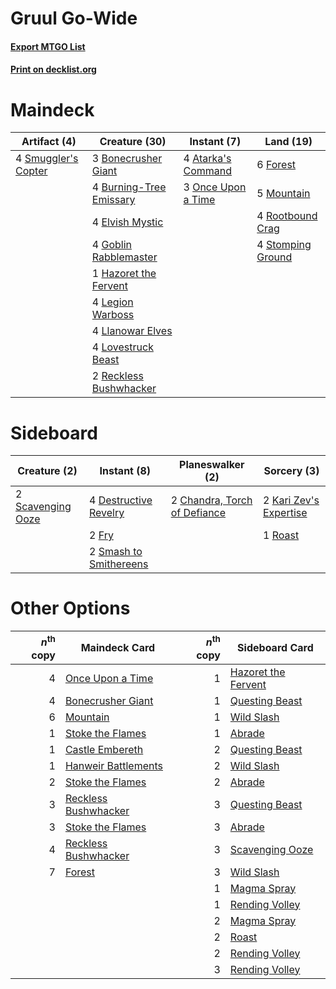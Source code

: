 # Gruul Go-Wide

#### [Export MTGO List](../collection/Gruul%20Go-Wide/Gruul%20Go-Wide.txt)
#### [Print on decklist.org](http://decklist.org/?deckmain=4%09Atarka's%20Command%0A3%09Bonecrusher%20Giant%0A4%09Burning-Tree%20Emissary%0A4%09Elvish%20Mystic%0A6%09Forest%0A4%09Goblin%20Rabblemaster%0A1%09Hazoret%20the%20Fervent%0A4%09Legion%20Warboss%0A4%09Llanowar%20Elves%0A4%09Lovestruck%20Beast%0A5%09Mountain%0A3%09Once%20Upon%20a%20Time%0A2%09Reckless%20Bushwhacker%0A4%09Rootbound%20Crag%0A4%09Smuggler's%20Copter%0A4%09Stomping%20Ground&deckside=2%09Chandra,%20Torch%20of%20Defiance%0A4%09Destructive%20Revelry%0A2%09Fry%0A2%09Kari%20Zev's%20Expertise%0A1%09Roast%0A2%09Scavenging%20Ooze%0A2%09Smash%20to%20Smithereens)
# Maindeck

|                                         Artifact (4)                                         |                                          Creature (30)                                           |                                         Instant (7)                                         |                                         Land (19)                                          |
|----------------------------------------------------------------------------------------------|--------------------------------------------------------------------------------------------------|---------------------------------------------------------------------------------------------|--------------------------------------------------------------------------------------------|
|4 [Smuggler's Copter](http://gatherer.wizards.com/Pages/Card/Details.aspx?multiverseid=417808)|3 [Bonecrusher Giant](http://gatherer.wizards.com/Pages/Card/Details.aspx?multiverseid=473077)    |4 [Atarka's Command](http://gatherer.wizards.com/Pages/Card/Details.aspx?multiverseid=394502)|6 [Forest](http://gatherer.wizards.com/Pages/Card/Details.aspx?multiverseid=439860)         |
|                                                                                              |4 [Burning-Tree Emissary](http://gatherer.wizards.com/Pages/Card/Details.aspx?multiverseid=426627)|3 [Once Upon a Time](http://gatherer.wizards.com/Pages/Card/Details.aspx?multiverseid=473131)|5 [Mountain](http://gatherer.wizards.com/Pages/Card/Details.aspx?multiverseid=439859)       |
|                                                                                              |4 [Elvish Mystic](http://gatherer.wizards.com/Pages/Card/Details.aspx?multiverseid=389499)        |                                                                                             |4 [Rootbound Crag](http://gatherer.wizards.com/Pages/Card/Details.aspx?multiverseid=420934) |
|                                                                                              |4 [Goblin Rabblemaster](http://gatherer.wizards.com/Pages/Card/Details.aspx?multiverseid=438486)  |                                                                                             |4 [Stomping Ground](http://gatherer.wizards.com/Pages/Card/Details.aspx?multiverseid=405110)|
|                                                                                              |1 [Hazoret the Fervent](http://gatherer.wizards.com/Pages/Card/Details.aspx?multiverseid=426838)  |                                                                                             |                                                                                            |
|                                                                                              |4 [Legion Warboss](http://gatherer.wizards.com/Pages/Card/Details.aspx?multiverseid=452859)       |                                                                                             |                                                                                            |
|                                                                                              |4 [Llanowar Elves](http://gatherer.wizards.com/Pages/Card/Details.aspx?multiverseid=129626)       |                                                                                             |                                                                                            |
|                                                                                              |4 [Lovestruck Beast](http://gatherer.wizards.com/Pages/Card/Details.aspx?multiverseid=473127)     |                                                                                             |                                                                                            |
|                                                                                              |2 [Reckless Bushwhacker](http://gatherer.wizards.com/Pages/Card/Details.aspx?multiverseid=407626) |                                                                                             |                                                                                            |


# Sideboard

|                                        Creature (2)                                        |                                           Instant (8)                                           |                                           Planeswalker (2)                                            |                                           Sorcery (3)                                           |
|--------------------------------------------------------------------------------------------|-------------------------------------------------------------------------------------------------|-------------------------------------------------------------------------------------------------------|-------------------------------------------------------------------------------------------------|
|2 [Scavenging Ooze](http://gatherer.wizards.com/Pages/Card/Details.aspx?multiverseid=420783)|4 [Destructive Revelry](http://gatherer.wizards.com/Pages/Card/Details.aspx?multiverseid=373351) |2 [Chandra, Torch of Defiance](http://gatherer.wizards.com/Pages/Card/Details.aspx?multiverseid=417683)|2 [Kari Zev's Expertise](http://gatherer.wizards.com/Pages/Card/Details.aspx?multiverseid=423755)|
|                                                                                            |2 [Fry](http://gatherer.wizards.com/Pages/Card/Details.aspx?multiverseid=466894)                 |                                                                                                       |1 [Roast](http://gatherer.wizards.com/Pages/Card/Details.aspx?multiverseid=394667)               |
|                                                                                            |2 [Smash to Smithereens](http://gatherer.wizards.com/Pages/Card/Details.aspx?multiverseid=397795)|                                                                                                       |                                                                                                 |


# Other Options

|*n*<sup>th</sup> copy|                                         Maindeck Card                                         |*n*<sup>th</sup> copy|                                        Sideboard Card                                        |
|--------------------:|-----------------------------------------------------------------------------------------------|--------------------:|----------------------------------------------------------------------------------------------|
|                    4|[Once Upon a Time](http://gatherer.wizards.com/Pages/Card/Details.aspx?multiverseid=473131)    |                    1|[Hazoret the Fervent](http://gatherer.wizards.com/Pages/Card/Details.aspx?multiverseid=426838)|
|                    4|[Bonecrusher Giant](http://gatherer.wizards.com/Pages/Card/Details.aspx?multiverseid=473077)   |                    1|[Questing Beast](http://gatherer.wizards.com/Pages/Card/Details.aspx?multiverseid=473133)     |
|                    6|[Mountain](http://gatherer.wizards.com/Pages/Card/Details.aspx?multiverseid=439859)            |                    1|[Wild Slash](http://gatherer.wizards.com/Pages/Card/Details.aspx?multiverseid=391959)         |
|                    1|[Stoke the Flames](http://gatherer.wizards.com/Pages/Card/Details.aspx?multiverseid=383404)    |                    1|[Abrade](http://gatherer.wizards.com/Pages/Card/Details.aspx?multiverseid=430772)             |
|                    1|[Castle Embereth](http://gatherer.wizards.com/Pages/Card/Details.aspx?multiverseid=473201)     |                    2|[Questing Beast](http://gatherer.wizards.com/Pages/Card/Details.aspx?multiverseid=473133)     |
|                    1|[Hanweir Battlements](http://gatherer.wizards.com/Pages/Card/Details.aspx?multiverseid=414511) |                    2|[Wild Slash](http://gatherer.wizards.com/Pages/Card/Details.aspx?multiverseid=391959)         |
|                    2|[Stoke the Flames](http://gatherer.wizards.com/Pages/Card/Details.aspx?multiverseid=383404)    |                    2|[Abrade](http://gatherer.wizards.com/Pages/Card/Details.aspx?multiverseid=430772)             |
|                    3|[Reckless Bushwhacker](http://gatherer.wizards.com/Pages/Card/Details.aspx?multiverseid=407626)|                    3|[Questing Beast](http://gatherer.wizards.com/Pages/Card/Details.aspx?multiverseid=473133)     |
|                    3|[Stoke the Flames](http://gatherer.wizards.com/Pages/Card/Details.aspx?multiverseid=383404)    |                    3|[Abrade](http://gatherer.wizards.com/Pages/Card/Details.aspx?multiverseid=430772)             |
|                    4|[Reckless Bushwhacker](http://gatherer.wizards.com/Pages/Card/Details.aspx?multiverseid=407626)|                    3|[Scavenging Ooze](http://gatherer.wizards.com/Pages/Card/Details.aspx?multiverseid=420783)    |
|                    7|[Forest](http://gatherer.wizards.com/Pages/Card/Details.aspx?multiverseid=439860)              |                    3|[Wild Slash](http://gatherer.wizards.com/Pages/Card/Details.aspx?multiverseid=391959)         |
|                     |                                                                                               |                    1|[Magma Spray](http://gatherer.wizards.com/Pages/Card/Details.aspx?multiverseid=426843)        |
|                     |                                                                                               |                    1|[Rending Volley](http://gatherer.wizards.com/Pages/Card/Details.aspx?multiverseid=394663)     |
|                     |                                                                                               |                    2|[Magma Spray](http://gatherer.wizards.com/Pages/Card/Details.aspx?multiverseid=426843)        |
|                     |                                                                                               |                    2|[Roast](http://gatherer.wizards.com/Pages/Card/Details.aspx?multiverseid=394667)              |
|                     |                                                                                               |                    2|[Rending Volley](http://gatherer.wizards.com/Pages/Card/Details.aspx?multiverseid=394663)     |
|                     |                                                                                               |                    3|[Rending Volley](http://gatherer.wizards.com/Pages/Card/Details.aspx?multiverseid=394663)     |

